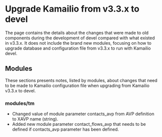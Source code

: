 # Upgrade Kamailio from v3.3.x to devel

The page contains the details about the changes that were made to old
components during the development of devel compared with what existed in
v3.3.x. It does not include the brand new modules, focusing on how to
upgrade database and configuration file from v3.3.x to run with Kamailio
devel.

## Modules

These sections presents notes, listed by modules, about changes that
need to be made to Kamailio configuration file when upgrading from
Kamailio v3.3.x to devel.

### modules/tm

-   Changed value of module parameter contacts_avp from AVP definition
    to XAVP name (string).
-   Added new module parameter contact_flows_avp that needs to be
    defined if contacts_avp parameter has been defined.
